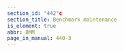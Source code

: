 ```yaml
---
section_id: "442"c
section_title: Benchmark maintenance
is_element: true
abbr: BMM
page_in_manual: 440-3
---
```

